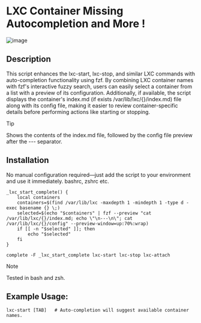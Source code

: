 # LXC Container Missing Autocompletion and More !

![image](https://github.com/user-attachments/assets/7ffcd734-9465-4e29-8733-eb55b41af781)

## Description

This script enhances the lxc-start, lxc-stop, and similar LXC commands with auto-completion functionality using fzf. 
By combining LXC container names with fzf's interactive fuzzy search, users can easily select a container from a list with a preview of its configuration. Additionally, 
if available, the script displays the container's index.md (if exists /var/lib/lxc/{}/index.md) file along with its config file, making it easier to review container-specific details before performing actions like starting or stopping.

> [!TIP]
> Shows the contents of the index.md file, followed by the config file preview after the --- separator.



## Installation

No manual configuration required—just add the script to your environment and use it immediately. bashrc, zshrc etc.

```shell
_lxc_start_complete() {
    local containers
    containers=$(find /var/lib/lxc -maxdepth 1 -mindepth 1 -type d -exec basename {} \;)
    selected=$(echo "$containers" | fzf --preview "cat /var/lib/lxc/{}/index.md; echo \"\n---\n\"; cat /var/lib/lxc/{}/config" --preview-window=up:70%:wrap)
    if [[ -n "$selected" ]]; then
        echo "$selected"
    fi
}

complete -F _lxc_start_complete lxc-start lxc-stop lxc-attach
```

> [!NOTE]  
>Tested in bash and zsh.

## Example Usage:

```
lxc-start [TAB]   # Auto-completion will suggest available container names.
```
